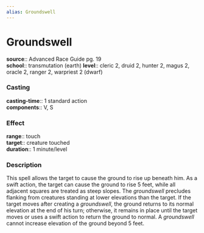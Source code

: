 ```yaml
---
alias: Groundswell
---
```


# Groundswell 

**source**:: Advanced Race Guide pg. 19  
**school**:: transmutation (earth)
**level**:: cleric 2, druid 2, hunter 2, magus 2, oracle 2, ranger 2, warpriest 2 (dwarf)

### Casting 

**casting-time**:: 1 standard action  
**components**:: V, S

### Effect 

**range**:: touch  
**target**:: creature touched  
**duration**:: 1 minute/level

### Description 

This spell allows the target to cause the ground to rise up beneath him. As a swift action, the target can cause the ground to rise 5 feet, while all adjacent squares are treated as steep slopes. The *groundswell* precludes flanking from creatures standing at lower elevations than the target. If the target moves after creating a *groundswell*, the ground returns to its normal elevation at the end of his turn; otherwise, it remains in place until the target moves or uses a swift action to return the ground to normal. A *groundswell* cannot increase elevation of the ground beyond 5 feet.
